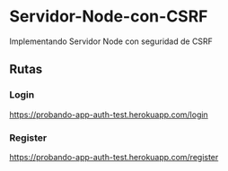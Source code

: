 # Servidor-Node-con-CSRF
Implementando Servidor Node con seguridad de CSRF
## Rutas
### Login
https://probando-app-auth-test.herokuapp.com/login
### Register
https://probando-app-auth-test.herokuapp.com/register

